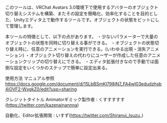 このツールは、VRChat Avatars 3.0環境下で使用するアバターのオブジェクト切り替えシステムを構築、またその設定を簡略化、効率化することを目的とした、Unityエディタ上で動作するツールです。オブジェクトの状態をビットにして管理します。

本ツールの特徴として、以下の点があります。
・少ないパラメーターで大量のオブジェクトの状態を同時に切り替える事ができる。
・オブジェクトの状態切り替え時に、任意のアニメーションを実行できる。(いわゆる出現・消失アニメーション)
・オブジェクト切り替えの代わりにユーザーが作成した任意のアニメーションクリップの切り替えにできる。
・エディタ拡張付きなので手動では面倒な設定をいくつかのステップで簡単に設定出来る。

使用方法
マニュアル参照
https://docs.google.com/document/d/15LbBSmKl798jN7_FA4wI03edudzhsb4iOVF2-WxgkZ0/edit?usp=sharing

クレジットタイトル
Animatorギミック製作者 : くすすすすす(https://twitter.com/kazenainannna)

自動化、Editor拡張開発 : いすず(https://twitter.com/Shiranui_Isuzu_)
